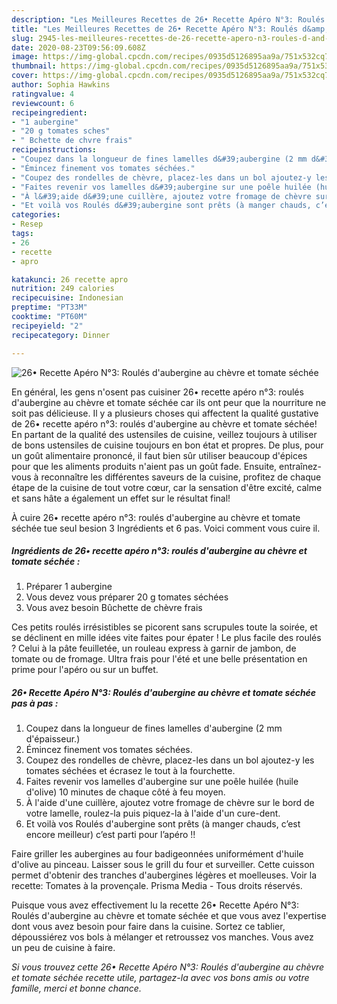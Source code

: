 ```yaml
---
description: "Les Meilleures Recettes de 26• Recette Apéro N°3: Roulés d&amp;#39;aubergine au chèvre et tomate séchée"
title: "Les Meilleures Recettes de 26• Recette Apéro N°3: Roulés d&amp;#39;aubergine au chèvre et tomate séchée"
slug: 2945-les-meilleures-recettes-de-26-recette-apero-n3-roules-d-and-39-aubergine-au-chevre-et-tomate-sechee
date: 2020-08-23T09:56:09.608Z
image: https://img-global.cpcdn.com/recipes/0935d5126895aa9a/751x532cq70/26•-recette-apero-n3-roules-daubergine-au-chevre-et-tomate-sechee-photo-principale-de-la-recette.jpg
thumbnail: https://img-global.cpcdn.com/recipes/0935d5126895aa9a/751x532cq70/26•-recette-apero-n3-roules-daubergine-au-chevre-et-tomate-sechee-photo-principale-de-la-recette.jpg
cover: https://img-global.cpcdn.com/recipes/0935d5126895aa9a/751x532cq70/26•-recette-apero-n3-roules-daubergine-au-chevre-et-tomate-sechee-photo-principale-de-la-recette.jpg
author: Sophia Hawkins
ratingvalue: 4
reviewcount: 6
recipeingredient:
- "1 aubergine"
- "20 g tomates sches"
- " Bchette de chvre frais"
recipeinstructions:
- "Coupez dans la longueur de fines lamelles d&#39;aubergine (2 mm d&#39;épaisseur.)"
- "Émincez finement vos tomates séchées."
- "Coupez des rondelles de chèvre, placez-les dans un bol ajoutez-y les tomates séchées et écrasez le tout à la fourchette."
- "Faites revenir vos lamelles d&#39;aubergine sur une poêle huilée (huile d&#39;olive) 10 minutes de chaque côté à feu moyen."
- "À l&#39;aide d&#39;une cuillère, ajoutez votre fromage de chèvre sur le bord de votre lamelle, roulez-la puis piquez-la à l&#39;aide d&#39;un cure-dent."
- "Et voilà vos Roulés d&#39;aubergine sont prêts (à manger chauds, c’est encore meilleur) c’est parti pour l’apéro !!"
categories:
- Resep
tags:
- 26
- recette
- apro

katakunci: 26 recette apro 
nutrition: 249 calories
recipecuisine: Indonesian
preptime: "PT33M"
cooktime: "PT60M"
recipeyield: "2"
recipecategory: Dinner

---
```



![26• Recette Apéro N°3: Roulés d&#39;aubergine au chèvre et tomate séchée](https://img-global.cpcdn.com/recipes/0935d5126895aa9a/751x532cq70/26•-recette-apero-n3-roules-daubergine-au-chevre-et-tomate-sechee-photo-principale-de-la-recette.jpg)

En général, les gens n'osent pas cuisiner 26• recette apéro n°3: roulés d&#39;aubergine au chèvre et tomate séchée car ils ont peur que la nourriture ne soit pas délicieuse. Il y a plusieurs choses qui affectent la qualité gustative de 26• recette apéro n°3: roulés d&#39;aubergine au chèvre et tomate séchée! En partant de la qualité des ustensiles de cuisine, veillez toujours à utiliser de bons ustensiles de cuisine toujours en bon état et propres. De plus, pour un goût alimentaire prononcé, il faut bien sûr utiliser beaucoup d'épices pour que les aliments produits n'aient pas un goût fade. Ensuite, entraînez-vous à reconnaître les différentes saveurs de la cuisine, profitez de chaque étape de la cuisine de tout votre cœur, car la sensation d'être excité, calme et sans hâte a également un effet sur le résultat final!

<!--inarticleads1-->

À cuire 26• recette apéro n°3: roulés d&#39;aubergine au chèvre et tomate séchée tue seul besion 3 Ingrédients et 6 pas. Voici comment vous cuire il.

##### Ingrédients de 26• recette apéro n°3: roulés d&#39;aubergine au chèvre et tomate séchée :

1. Préparer 1 aubergine
1. Vous devez vous préparer 20 g tomates séchées
1. Vous avez besoin  Bûchette de chèvre frais


Ces petits roulés irrésistibles se picorent sans scrupules toute la soirée, et se déclinent en mille idées vite faites pour épater ! Le plus facile des roulés ? Celui à la pâte feuilletée, un rouleau express à garnir de jambon, de tomate ou de fromage. Ultra frais pour l&#39;été et une belle présentation en prime pour l&#39;apéro ou sur un buffet. 

<!--inarticleads2-->

##### 26• Recette Apéro N°3: Roulés d&#39;aubergine au chèvre et tomate séchée pas à pas :

1. Coupez dans la longueur de fines lamelles d&#39;aubergine (2 mm d&#39;épaisseur.)
1. Émincez finement vos tomates séchées.
1. Coupez des rondelles de chèvre, placez-les dans un bol ajoutez-y les tomates séchées et écrasez le tout à la fourchette.
1. Faites revenir vos lamelles d&#39;aubergine sur une poêle huilée (huile d&#39;olive) 10 minutes de chaque côté à feu moyen.
1. À l&#39;aide d&#39;une cuillère, ajoutez votre fromage de chèvre sur le bord de votre lamelle, roulez-la puis piquez-la à l&#39;aide d&#39;un cure-dent.
1. Et voilà vos Roulés d&#39;aubergine sont prêts (à manger chauds, c’est encore meilleur) c’est parti pour l’apéro !!


Faire griller les aubergines au four badigeonnées uniformément d&#39;huile d&#39;olive au pinceau. Laisser sous le grill du four et surveiller. Cette cuisson permet d&#39;obtenir des tranches d&#39;aubergines légères et moelleuses. Voir la recette: Tomates à la provençale. Prisma Media - Tous droits réservés. 

<!--inarticleads1-->

<p>
Puisque vous avez effectivement lu la recette 26• Recette Apéro N°3: Roulés d&#39;aubergine au chèvre et tomate séchée et que vous avez l'expertise dont vous avez besoin pour faire dans la cuisine. Sortez ce tablier, dépoussiérez vos bols à mélanger et retroussez vos manches. Vous avez un peu de cuisine à faire.
</p>

<p>
<i>Si vous trouvez cette 26• Recette Apéro N°3: Roulés d&#39;aubergine au chèvre et tomate séchée recette utile, partagez-la avec vos bons amis ou votre famille, merci et bonne chance.</i>
</p>
